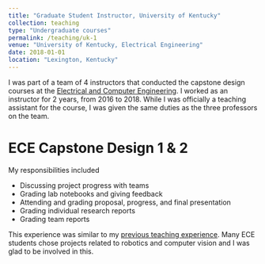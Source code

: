 ```yaml
---
title: "Graduate Student Instructor, University of Kentucky"
collection: teaching
type: "Undergraduate courses"
permalink: /teaching/uk-1
venue: "University of Kentucky, Electrical Engineering"
date: 2018-01-01
location: "Lexington, Kentucky"
---
```


I was part of a team of 4 instructors that conducted the capstone design courses at the [Electrical and Computer Engineering](https://www.engr.uky.edu/research-faculty/departments/electrical-computer-engineering). I worked as an instructor for 2 years, from 2016 to 2018. While I was officially a teaching assistant for the course, I was given the same duties as the three professors on the team.

ECE Capstone Design 1 & 2
======
My responsibilities included
* Discussing project progress with teams
* Grading lab notebooks and giving feedback
* Attending and grading proposal, progress, and final presentation
* Grading individual research reports
* Grading team reports

This experience was similar to my [previous teaching experience](http://urafique.com/teaching/au-1). Many ECE students chose projects related to robotics and computer vision and I was glad to be involved in this.
